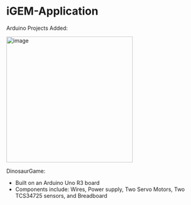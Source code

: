 # iGEM-Application

Arduino Projects Added:


<img width="331" alt="image" src="https://github.com/user-attachments/assets/d0d11bf2-9abb-459d-8c43-cc519fc3eb84" />

DinosaurGame:


 - Built on an Arduino Uno R3 board
 - Components include: Wires, Power supply, Two Servo Motors, Two TCS34725 sensors, and Breadboard

